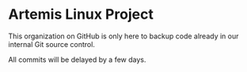 # Artemis Linux Project

This organization on GitHub is only here to backup code already in our internal Git source control.

All commits will be delayed by a few days.
